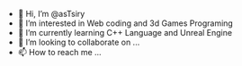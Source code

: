- 👋 Hi, I’m @asTsiry
- 👀 I’m interested in Web coding and 3d Games Programing
- 🌱 I’m currently learning C++ Language and Unreal Engine
- 💞️ I’m looking to collaborate on ...
- 📫 How to reach me ...

<!---
asTsiry/asTsiry is a ✨ special ✨ repository because its `README.md` (this file) appears on your GitHub profile.
You can click the Preview link to take a look at your changes.
--->
